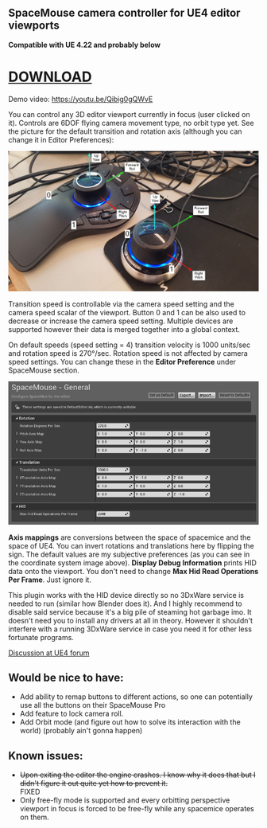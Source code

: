 ## SpaceMouse camera controller for UE4 editor viewports

**Compatible with UE 4.22 and probably below**  
# [DOWNLOAD](https://github.com/microdee/UE4-SpaceMouse/releases/latest)

Demo video: https://youtu.be/Qibig0gQWvE

You can control any 3D editor viewport currently in focus (user clicked on it). Controls are 6DOF flying camera movement type, no orbit type yet. See the picture for the default transition and rotation axis (although you can change it in Editor Preferences):

![Alt text](/ReadmeMedia/coordinates.jpg?raw=true "Coordinates")

Transition speed is controllable via the camera speed setting and the camera speed scalar of the viewport. Button 0 and 1 can be also used to decrease or increase the camera speed setting. Multiple devices are supported however their data is merged together into a global context.

On default speeds (speed setting = 4) transition velocity is 1000 units/sec and rotation speed is 270°/sec. Rotation speed is not affected by camera speed settings. You can change these in the **Editor Preference** under SpaceMouse section.

![Alt text](/ReadmeMedia/settings.png?raw=true "Coordinates")

**Axis mappings** are conversions between the space of spacemice and the space of UE4. You can invert rotations and translations here by flipping the sign. The default values are my subjective preferences (as you can see in the coordinate system image above). **Display Debug Information** prints HID data onto the viewport. You don't need to change **Max Hid Read Operations Per Frame**. Just ignore it.

This plugin works with the HID device directly so no 3DxWare service is needed to run (similar how Blender does it). And I highly recommend to disable said service because it's a big pile of steaming hot garbage imo. It doesn't need you to install any drivers at all in theory. However it shouldn't interfere with a running 3DxWare service in case you need it for other less fortunate programs.

[Discussion at UE4 forum](https://forums.unrealengine.com/unreal-engine/feedback-for-epic/437-support-for-space-navigator-3d-mouse?p=1609440#post1609440)

## Would be nice to have:

* Add ability to remap buttons to different actions, so one can potentially use all the buttons on their SpaceMouse Pro
* Add feature to lock camera roll.
* Add Orbit mode (and figure out how to solve its interaction with the world) (probably ain't gonna happen)

## Known issues:

* ~~Upon exiting the editor the engine crashes. I know why it does that but I didn't figure it out quite yet how to prevent it.~~  
  FIXED
* Only free-fly mode is supported and every orbitting perspective viewport in focus is forced to be free-fly while any spacemice operates on them.
